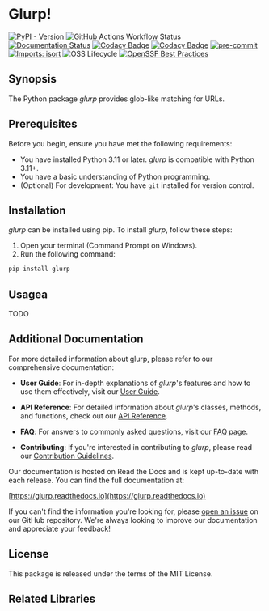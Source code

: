 # Glurp!
[![PyPI - Version](https://img.shields.io/pypi/v/glurp?logo=pypi)](https://pypi.org/project/nnual)
![GitHub Actions Workflow Status](https://img.shields.io/github/actions/workflow/status/tom65536/glurp/ci.yml?logo=github)
[![Documentation Status](https://readthedocs.org/projects/glurp/badge/?version=latest)](https://glurp.readthedocs.io/latest/?badge=latest)
[![Codacy Badge](https://app.codacy.com/project/badge/Coverage/075ffea9b1b8406d95b090e3a56a3313)](https://app.codacy.com/gh/tom65536/glurp/dashboard?utm_source=gh&utm_medium=referral&utm_content=&utm_campaign=Badge_coverage)
[![Codacy Badge](https://app.codacy.com/project/badge/Grade/075ffea9b1b8406d95b090e3a56a3313)](https://app.codacy.com/gh/tom65536/glurp/dashboard?utm_source=gh&utm_medium=referral&utm_content=&utm_campaign=Badge_grade)
[![pre-commit](https://img.shields.io/badge/pre--commit-enabled-brightgreen?logo=pre-commit)](https://github.com/pre-commit/pre-commit)
[![Imports: isort](https://img.shields.io/badge/%20imports-isort-%231674b1?style=flat&labelColor=ef8336)](https://pycqa.github.io/isort/)
![OSS Lifecycle](https://img.shields.io/osslifecycle/tom65536/glurp)
[![OpenSSF Best Practices](https://www.bestpractices.dev/projects/8996/badge)](https://www.bestpractices.dev/projects/8996)


## Synopsis
The Python package _glurp_ provides glob-like matching for URLs.


## Prerequisites

Before you begin, ensure you have met the following requirements:

* You have installed Python 3.11 or later.
_glurp_ is compatible with Python 3.11+.
* You have a basic understanding of Python programming.
* (Optional) For development: You have `git` installed for version control.

## Installation

_glurp_ can be installed using pip.
To install _glurp_, follow these steps:

1. Open your terminal (Command Prompt on Windows).
2. Run the following command:

```sh
pip install glurp
```

## Usagea
TODO


## Additional Documentation

For more detailed information about glurp, please refer to our comprehensive documentation:

- **User Guide**: For in-depth explanations of _glurp_'s features and how to use them effectively, visit our [User Guide](https://glurp.readthedocs.io/latest/user_guide.html).

- **API Reference**: For detailed information about _glurp_'s classes, methods, and functions, check out our [API Reference](https://glurp.readthedocs.io/latest/autoapi/).

- **FAQ**: For answers to commonly asked questions, visit our [FAQ page](https://glurp.readthedocs.io/latest/faq.html).

- **Contributing**: If you're interested in contributing to _glurp_,
please read our [Contribution Guidelines](CONTRIBUTING.md).

Our documentation is hosted on Read the Docs and is kept up-to-date
with each release. You can find the full documentation at:

[https://glurp.readthedocs.io](https://glurp.readthedocs.io)

If you can't find the information you're looking for, please [open an issue](https://github.com/tom6t536/glurp/issues) on our GitHub repository. We're always looking to improve our documentation and appreciate your feedback!

## License
This package is released under the terms of the MIT License.

## Related Libraries
